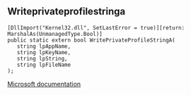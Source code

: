 ## Writeprivateprofilestringa

```
[DllImport("Kernel32.dll", SetLastError = true)][return: MarshalAs(UnmanagedType.Bool)]
public static extern bool WritePrivateProfileStringA(
   string lpAppName,
   string lpKeyName,
   string lpString,
   string lpFileName
);
```

[Microsoft documentation](https://docs.microsoft.com/en-us/windows/win32/api/winbase/nf-winbase-writeprivateprofilestringw)

